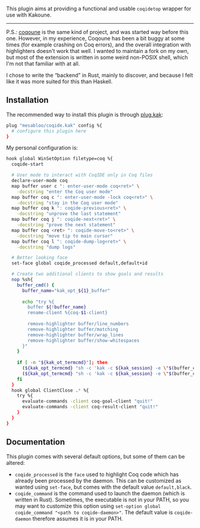 This plugin aims at providing a functional and usable `coqidetop` wrapper for use with Kakoune.

-----------------

P.S.: [coqoune](https://github.com/guest0x0/coqoune) is the same kind of project, and was started way before this one.
However, in my experience, Coqoune has been a bit buggy at some times (for example crashing on Coq errors), and the overall integration with highlighters doesn't work that well.
I wanted to maintain a fork on my own, but most of the extension is written in some weird non-POSIX shell, which I'm not that familiar with at all.

I chose to write the “backend” in Rust, mainly to discover, and because I felt like it was more suited for this than Haskell.

## Installation

The recommended way to install this plugin is through [plug.kak](https://github.com/andreyorst/plug.kak):
```sh
plug "mesabloo/coqide.kak" config %{
  # configure this plugin here
}
```

My personal configuration is:
```sh
hook global WinSetOption filetype=coq %{
  coqide-start

  # User mode to interact with CoqIDE only in Coq files
  declare-user-mode coq
  map buffer user c ": enter-user-mode coq<ret>" \
    -docstring "enter the Coq user mode"
  map buffer coq c ": enter-user-mode -lock coq<ret>" \
    -docstring "stay in the Coq user mode"
  map buffer coq k ": coqide-previous<ret>" \
    -docstring "unprove the last statement"
  map buffer coq j ": coqide-next<ret>" \
    -docstring "prove the next statement"
  map buffer coq <ret> ": coqide-move-to<ret>" \
    -docstring "move tip to main cursor"
  map buffer coq l ": coqide-dump-log<ret>" \
    -docstring "dump logs"

  # Better looking face
  set-face global coqide_processed default,default+id

  # Create two additional clients to show goals and results
  nop %sh{
    buffer_cmd() {
      buffer_name="kak_opt_${1}_buffer"
    
      echo "try %{
        buffer ${!buffer_name}
        rename-client %{coq-$1-client}
        
        remove-highlighter buffer/line_numbers
        remove-highlighter buffer/matching
        remove-highlighter buffer/wrap_lines
        remove-highlighter buffer/show-whitespaces
      }"
    }
    
    if [ -n "${kak_ot_termcmd}"]; then
      (${kak_opt_termcmd} "sh -c 'kak -c ${kak_session} -e \"$(buffer_cmd goal)\"'") &>/dev/null </dev/null &
      (${kak_opt_termcmd} "sh -c 'kak -c ${kak_session} -e \"$(buffer_cmd result)\"'") &>/dev/null </dev/null &
    fi
  }
  hook global ClientClose .* %{
    try %{
      evaluate-commands -client coq-goal-client "quit!"
      evaluate-commands -client coq-result-client "quit!"
    }
  }
}
```

## Documentation

This plugin comes with several default options, but some of them can be altered:

- `coqide_processed` is the `face` used to highlight Coq code which has already been processed by the daemon.
  This can be customized as wanted using `set-face`, but comes with the default value `default,black`.
- `coqide_command` is the command used to launch the daemon (which is written in Rust).
  Sometimes, the executable is not in your PATH, so you may want to customize this option using `set-option global coqide_command "<path to coqide-daemon>"`.
  The default value is `coqide-daemon` therefore assumes it is in your PATH.
